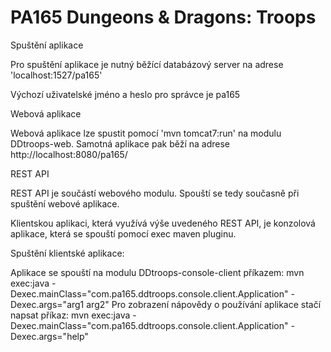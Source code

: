 ﻿PA165 Dungeons & Dragons: Troops
============================
Spuštění aplikace

Pro spuštění aplikace je nutný běžící databázový server na adrese 'localhost:1527/pa165'

Výchozí uživatelské jméno a heslo pro správce je pa165

Webová aplikace

Webová aplikace lze spustit pomocí 'mvn tomcat7:run' na modulu DDtroops-web. Samotná aplikace pak běží na adrese http://localhost:8080/pa165/

REST API

REST API je součástí webového modulu. Spouští se tedy současně při spuštění webové aplikace.

Klientskou aplikaci, která využívá výše uvedeného REST API, je konzolová aplikace, která se spouští pomocí exec maven pluginu.

Spuštění klientské aplikace:

Aplikace se spouští na modulu DDtroops-console-client příkazem: mvn exec:java -Dexec.mainClass="com.pa165.ddtroops.console.client.Application" -Dexec.args="arg1 arg2"
Pro zobrazení nápovědy o používání aplikace stačí napsat příkaz:
mvn exec:java -Dexec.mainClass="com.pa165.ddtroops.console.client.Application" -Dexec.args="help"